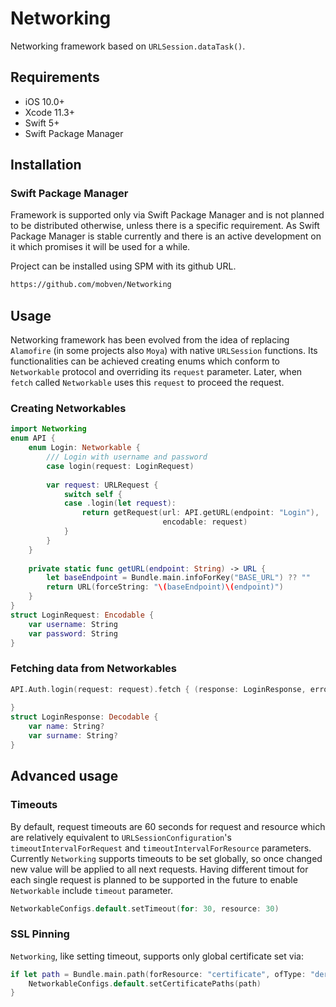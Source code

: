 # Networking

Networking framework based on `URLSession.dataTask()`.   

## Requirements

- iOS 10.0+
- Xcode 11.3+
- Swift 5+
- Swift Package Manager

## Installation

### Swift Package Manager
Framework is supported only via Swift Package Manager and is not planned to be distributed otherwise, unless there is a specific requirement. As Swift Package Manager is stable currently and there is an active development on it which promises it will be used for a while.

Project can be installed using SPM with its github URL.
```bash
https://github.com/mobven/Networking
```

## Usage
Networking framework has been evolved from the idea of replacing `Alamofire` (in some projects also `Moya`) with native `URLSession` functions. Its functionalities can be achieved creating enums which conform to `Networkable` protocol and overriding its `request` parameter. Later, when `fetch` called  `Networkable` uses this `request` to proceed the request.  

### Creating Networkables
```swift
import Networking
enum API {
    enum Login: Networkable {
        /// Login with username and password
        case login(request: LoginRequest)
        
        var request: URLRequest {
            switch self {
            case .login(let request):
                return getRequest(url: API.getURL(endpoint: "Login"),
                                  encodable: request)
            }
        }
    }
    
    private static func getURL(endpoint: String) -> URL {
        let baseEndpoint = Bundle.main.infoForKey("BASE_URL") ?? ""
        return URL(forceString: "\(baseEndpoint)\(endpoint)")
    }
}
struct LoginRequest: Encodable {
    var username: String
    var password: String
}
```

### Fetching data from Networkables 
```swift
API.Auth.login(request: request).fetch { (response: LoginResponse, error: Error) in
    
}
struct LoginResponse: Decodable {
    var name: String?
    var surname: String?
}
```

## Advanced usage
### Timeouts
By default, request timeouts are 60 seconds for request and resource which are relatively equivalent to `URLSessionConfiguration`'s `timeoutIntervalForRequest` and `timeoutIntervalForResource` parameters. Currently `Networking` supports timeouts to be set globally, so once changed new value will be applied to all next requests. Having different timout for each single request is planned to be supported in the future to enable `Networkable` include `timeout` parameter.
```swift
NetworkableConfigs.default.setTimeout(for: 30, resource: 30)
```

### SSL Pinning
`Networking`, like setting timeout, supports only global certificate set via:
```swift
if let path = Bundle.main.path(forResource: "certificate", ofType: "der") {
    NetworkableConfigs.default.setCertificatePaths(path)
}
```
